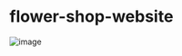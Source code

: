 # flower-shop-website
 
![image](https://user-images.githubusercontent.com/58705759/155038522-d52dbb1c-9196-412a-bbad-265a80bb53fd.png)

